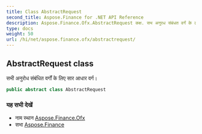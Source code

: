 ```yaml
---
title: Class AbstractRequest
second_title: Aspose.Finance for .NET API Reference
description: Aspose.Finance.Ofx.AbstractRequest कक्ष. सभ अनुरध संबंधत वर्गं के लए सर आधर वर्ग
type: docs
weight: 50
url: /hi/net/aspose.finance.ofx/abstractrequest/
---
```

## AbstractRequest class

सभी अनुरोध संबंधित वर्गों के लिए सार आधार वर्ग।

```csharp
public abstract class AbstractRequest
```

### यह सभी देखें

* नाम स्थान [Aspose.Finance.Ofx](../../aspose.finance.ofx/)
* सभा [Aspose.Finance](../../)


